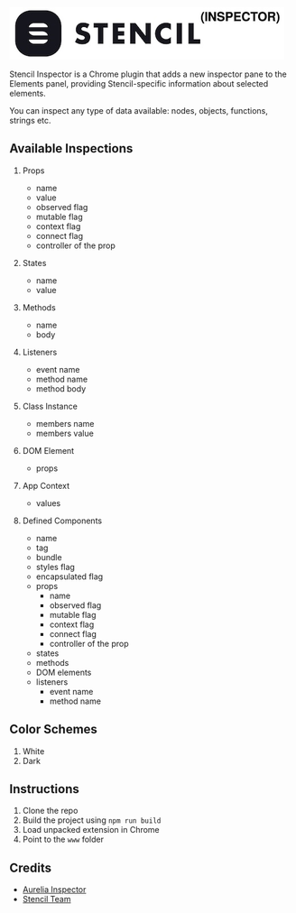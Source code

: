 ![Stencil Inspector](docs/logo.jpg?raw=true "Stencil Inspector")

Stencil Inspector is a Chrome plugin that adds a new inspector pane to the Elements panel, providing Stencil-specific information about selected elements.

You can inspect any type of data available: nodes, objects, functions, strings etc.

## Available Inspections
1. Props
   * name
   * value
   * observed flag
   * mutable flag
   * context flag
   * connect flag
   * controller of the prop

2. States
   * name
   * value

3. Methods
   * name
   * body

4. Listeners
   * event name
   * method name
   * method body
   
5. Class Instance
   * members name
   * members value

6. DOM Element
   * props

7. App Context
   * values

8. Defined Components
   * name
   * tag
   * bundle
   * styles flag
   * encapsulated flag
   * props
      * name
      * observed flag
      * mutable flag
      * context flag
      * connect flag
      * controller of the prop
   * states
   * methods
   * DOM elements
   * listeners
      * event name
      * method name

## Color Schemes
1. White
2. Dark

## Instructions
1. Clone the repo
2. Build the project using `npm run build`
2. Load unpacked extension in Chrome
3. Point to the `www` folder

## Credits

* [Aurelia Inspector](https://github.com/aurelia/inspector)
* [Stencil Team](https://stenciljs.com/)
